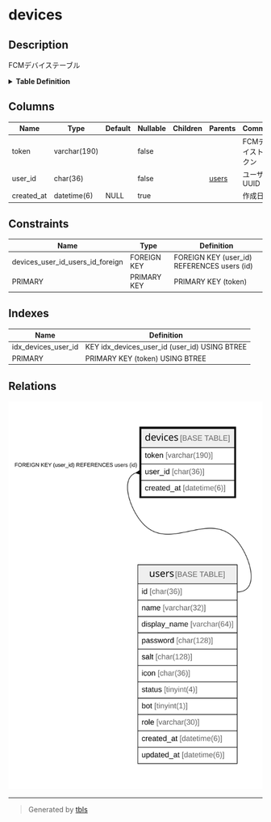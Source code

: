 # devices

## Description

FCMデバイステーブル

<details>
<summary><strong>Table Definition</strong></summary>

```sql
CREATE TABLE `devices` (
  `token` varchar(190) NOT NULL,
  `user_id` char(36) NOT NULL,
  `created_at` datetime(6) DEFAULT NULL,
  PRIMARY KEY (`token`),
  KEY `idx_devices_user_id` (`user_id`),
  CONSTRAINT `devices_user_id_users_id_foreign` FOREIGN KEY (`user_id`) REFERENCES `users` (`id`) ON DELETE CASCADE ON UPDATE CASCADE
) ENGINE=InnoDB DEFAULT CHARSET=utf8mb4
```

</details>

## Columns

| Name | Type | Default | Nullable | Children | Parents | Comment |
| ---- | ---- | ------- | -------- | -------- | ------- | ------- |
| token | varchar(190) |  | false |  |  | FCMデバイストークン |
| user_id | char(36) |  | false |  | [users](users.md) | ユーザーUUID |
| created_at | datetime(6) | NULL | true |  |  | 作成日時 |

## Constraints

| Name | Type | Definition |
| ---- | ---- | ---------- |
| devices_user_id_users_id_foreign | FOREIGN KEY | FOREIGN KEY (user_id) REFERENCES users (id) |
| PRIMARY | PRIMARY KEY | PRIMARY KEY (token) |

## Indexes

| Name | Definition |
| ---- | ---------- |
| idx_devices_user_id | KEY idx_devices_user_id (user_id) USING BTREE |
| PRIMARY | PRIMARY KEY (token) USING BTREE |

## Relations

![er](devices.svg)

---

> Generated by [tbls](https://github.com/k1LoW/tbls)
